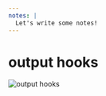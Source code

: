 ```yaml
---
notes: |
  Let's write some notes!
---
```


# output hooks

![output hooks](/output-hooks.webp)

<!-- .element style="scale: 1.3" -->

